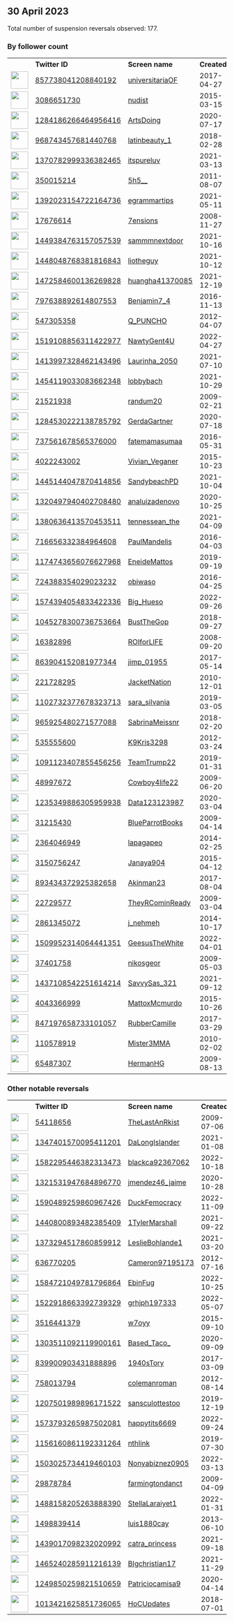 
## 30 April 2023
Total number of suspension reversals observed: 177.

### By follower count
<table><tr><th></th><th align="left">Twitter ID</th><th align="left">Screen name</th>
<th align="left">Created</th><th align="left">Status</th><th align="left">Suspended</th><th align="left">Followers</th>
<tr><td><a href="https://pbs.twimg.com/profile_images/1649462900594016266/i0h9yYQT_normal.jpg"><img src="https://pbs.twimg.com/profile_images/1649462900594016266/i0h9yYQT_normal.jpg" width="40px" height="40px" align="center"/></a></td><td><a href="https://twitter.com/intent/user?user_id=857738041208840192">857738041208840192</a></td><td><a href="https://twitter.com/universitariaOF">universitariaOF</a></td><td>2017-04-27</td><td align="center"></td><td></td><td>949167</td></tr>
<tr><td><a href="https://pbs.twimg.com/profile_images/1655640089500737540/17twUg1l_normal.jpg"><img src="https://pbs.twimg.com/profile_images/1655640089500737540/17twUg1l_normal.jpg" width="40px" height="40px" align="center"/></a></td><td><a href="https://twitter.com/intent/user?user_id=3086651730">3086651730</a></td><td><a href="https://twitter.com/nudist">nudist</a></td><td>2015-03-15</td><td align="center"></td><td></td><td>571998</td></tr>
<tr><td><a href="https://pbs.twimg.com/profile_images/1284432309534392320/FMBh1Y78_normal.jpg"><img src="https://pbs.twimg.com/profile_images/1284432309534392320/FMBh1Y78_normal.jpg" width="40px" height="40px" align="center"/></a></td><td><a href="https://twitter.com/intent/user?user_id=1284186266464956416">1284186266464956416</a></td><td><a href="https://twitter.com/ArtsDoing">ArtsDoing</a></td><td>2020-07-17</td><td align="center"></td><td></td><td>236969</td></tr>
<tr><td><a href="https://pbs.twimg.com/profile_images/1650531111808770052/amy_MGFR_normal.jpg"><img src="https://pbs.twimg.com/profile_images/1650531111808770052/amy_MGFR_normal.jpg" width="40px" height="40px" align="center"/></a></td><td><a href="https://twitter.com/intent/user?user_id=968743457681440768">968743457681440768</a></td><td><a href="https://twitter.com/latinbeauty_1">latinbeauty_1</a></td><td>2018-02-28</td><td align="center"></td><td>2022-11-02</td><td>220945</td></tr>
<tr><td><a href="https://pbs.twimg.com/profile_images/1430925838418161667/2ZZV7HtN_normal.jpg"><img src="https://pbs.twimg.com/profile_images/1430925838418161667/2ZZV7HtN_normal.jpg" width="40px" height="40px" align="center"/></a></td><td><a href="https://twitter.com/intent/user?user_id=1370782999336382465">1370782999336382465</a></td><td><a href="https://twitter.com/itspureluv">itspureluv</a></td><td>2021-03-13</td><td align="center"></td><td>2022-11-08</td><td>195799</td></tr>
<tr><td><a href="https://pbs.twimg.com/profile_images/1667663155676295169/t7udqMVh_normal.jpg"><img src="https://pbs.twimg.com/profile_images/1667663155676295169/t7udqMVh_normal.jpg" width="40px" height="40px" align="center"/></a></td><td><a href="https://twitter.com/intent/user?user_id=350015214">350015214</a></td><td><a href="https://twitter.com/5h5__">5h5__</a></td><td>2011-08-07</td><td align="center"></td><td>2023-04-16</td><td>195709</td></tr>
<tr><td><a href="https://pbs.twimg.com/profile_images/1651068307389423617/CJ7iXMTn_normal.jpg"><img src="https://pbs.twimg.com/profile_images/1651068307389423617/CJ7iXMTn_normal.jpg" width="40px" height="40px" align="center"/></a></td><td><a href="https://twitter.com/intent/user?user_id=1392023154722164736">1392023154722164736</a></td><td><a href="https://twitter.com/egrammartips">egrammartips</a></td><td>2021-05-11</td><td align="center"></td><td></td><td>117754</td></tr>
<tr><td><a href="https://pbs.twimg.com/profile_images/1640087080452648960/jdj3MsSX_normal.jpg"><img src="https://pbs.twimg.com/profile_images/1640087080452648960/jdj3MsSX_normal.jpg" width="40px" height="40px" align="center"/></a></td><td><a href="https://twitter.com/intent/user?user_id=17676614">17676614</a></td><td><a href="https://twitter.com/7ensions">7ensions</a></td><td>2008-11-27</td><td align="center"></td><td></td><td>115526</td></tr>
<tr><td><a href="https://pbs.twimg.com/profile_images/1615822128279953408/S79hRmkq_normal.jpg"><img src="https://pbs.twimg.com/profile_images/1615822128279953408/S79hRmkq_normal.jpg" width="40px" height="40px" align="center"/></a></td><td><a href="https://twitter.com/intent/user?user_id=1449384763157057539">1449384763157057539</a></td><td><a href="https://twitter.com/sammmnextdoor">sammmnextdoor</a></td><td>2021-10-16</td><td align="center"></td><td>2022-12-01</td><td>53884</td></tr>
<tr><td><a href="https://pbs.twimg.com/profile_images/1484259991393554432/Q5a5ujjI_normal.jpg"><img src="https://pbs.twimg.com/profile_images/1484259991393554432/Q5a5ujjI_normal.jpg" width="40px" height="40px" align="center"/></a></td><td><a href="https://twitter.com/intent/user?user_id=1448048768381816843">1448048768381816843</a></td><td><a href="https://twitter.com/liotheguy">liotheguy</a></td><td>2021-10-12</td><td align="center"></td><td></td><td>34570</td></tr>
<tr><td><a href="https://pbs.twimg.com/profile_images/1483098069772435463/BHmw4brD_normal.jpg"><img src="https://pbs.twimg.com/profile_images/1483098069772435463/BHmw4brD_normal.jpg" width="40px" height="40px" align="center"/></a></td><td><a href="https://twitter.com/intent/user?user_id=1472584600136269828">1472584600136269828</a></td><td><a href="https://twitter.com/huangha41370085">huangha41370085</a></td><td>2021-12-19</td><td align="center"></td><td>2023-01-18</td><td>24812</td></tr>
<tr><td><a href="https://pbs.twimg.com/profile_images/1655615048679825408/aTwCyaXQ_normal.jpg"><img src="https://pbs.twimg.com/profile_images/1655615048679825408/aTwCyaXQ_normal.jpg" width="40px" height="40px" align="center"/></a></td><td><a href="https://twitter.com/intent/user?user_id=797638892614807553">797638892614807553</a></td><td><a href="https://twitter.com/Benjamin7_4">Benjamin7_4</a></td><td>2016-11-13</td><td align="center">🚫</td><td>2023-04-11</td><td>20033</td></tr>
<tr><td><a href="https://pbs.twimg.com/profile_images/1625200057942433794/tUbwVsKl_normal.jpg"><img src="https://pbs.twimg.com/profile_images/1625200057942433794/tUbwVsKl_normal.jpg" width="40px" height="40px" align="center"/></a></td><td><a href="https://twitter.com/intent/user?user_id=547305358">547305358</a></td><td><a href="https://twitter.com/Q_PUNCHO">Q_PUNCHO</a></td><td>2012-04-07</td><td align="center"></td><td></td><td>19394</td></tr>
<tr><td><a href="https://pbs.twimg.com/profile_images/1527823006663319552/XfkbwjCc_normal.jpg"><img src="https://pbs.twimg.com/profile_images/1527823006663319552/XfkbwjCc_normal.jpg" width="40px" height="40px" align="center"/></a></td><td><a href="https://twitter.com/intent/user?user_id=1519108856311422977">1519108856311422977</a></td><td><a href="https://twitter.com/NawtyGent4U">NawtyGent4U</a></td><td>2022-04-27</td><td align="center"></td><td>2022-11-04</td><td>18827</td></tr>
<tr><td><a href="https://pbs.twimg.com/profile_images/1414009146739990535/i90dPmQY_normal.jpg"><img src="https://pbs.twimg.com/profile_images/1414009146739990535/i90dPmQY_normal.jpg" width="40px" height="40px" align="center"/></a></td><td><a href="https://twitter.com/intent/user?user_id=1413997328462143496">1413997328462143496</a></td><td><a href="https://twitter.com/Laurinha_2050">Laurinha_2050</a></td><td>2021-07-10</td><td align="center"></td><td>2022-06-09</td><td>12644</td></tr>
<tr><td><a href="https://pbs.twimg.com/profile_images/1654557718688985090/R7ot5Fn2_normal.jpg"><img src="https://pbs.twimg.com/profile_images/1654557718688985090/R7ot5Fn2_normal.jpg" width="40px" height="40px" align="center"/></a></td><td><a href="https://twitter.com/intent/user?user_id=1454119033083662348">1454119033083662348</a></td><td><a href="https://twitter.com/lobbybach">lobbybach</a></td><td>2021-10-29</td><td align="center"></td><td>2023-04-17</td><td>11614</td></tr>
<tr><td><a href="https://pbs.twimg.com/profile_images/891800057367932928/GhATk7ab_normal.jpg"><img src="https://pbs.twimg.com/profile_images/891800057367932928/GhATk7ab_normal.jpg" width="40px" height="40px" align="center"/></a></td><td><a href="https://twitter.com/intent/user?user_id=21521938">21521938</a></td><td><a href="https://twitter.com/randum20">randum20</a></td><td>2009-02-21</td><td align="center"></td><td></td><td>9971</td></tr>
<tr><td><a href="https://pbs.twimg.com/profile_images/1530679916563341313/PSlSBijq_normal.jpg"><img src="https://pbs.twimg.com/profile_images/1530679916563341313/PSlSBijq_normal.jpg" width="40px" height="40px" align="center"/></a></td><td><a href="https://twitter.com/intent/user?user_id=1284530222138785792">1284530222138785792</a></td><td><a href="https://twitter.com/GerdaGartner">GerdaGartner</a></td><td>2020-07-18</td><td align="center"></td><td>2022-09-17</td><td>8387</td></tr>
<tr><td><a href="https://pbs.twimg.com/profile_images/1667293407167893504/l5fTKvoH_normal.jpg"><img src="https://pbs.twimg.com/profile_images/1667293407167893504/l5fTKvoH_normal.jpg" width="40px" height="40px" align="center"/></a></td><td><a href="https://twitter.com/intent/user?user_id=737561678565376000">737561678565376000</a></td><td><a href="https://twitter.com/fatemamasumaa">fatemamasumaa</a></td><td>2016-05-31</td><td align="center"></td><td>2023-03-18</td><td>6713</td></tr>
<tr><td><a href="https://pbs.twimg.com/profile_images/1094314388469792769/Jv9RLCTo_normal.jpg"><img src="https://pbs.twimg.com/profile_images/1094314388469792769/Jv9RLCTo_normal.jpg" width="40px" height="40px" align="center"/></a></td><td><a href="https://twitter.com/intent/user?user_id=4022243002">4022243002</a></td><td><a href="https://twitter.com/Vivian_Veganer">Vivian_Veganer</a></td><td>2015-10-23</td><td align="center"></td><td></td><td>6182</td></tr>
<tr><td><a href="https://pbs.twimg.com/profile_images/1665306594790309888/BLB_Gugj_normal.jpg"><img src="https://pbs.twimg.com/profile_images/1665306594790309888/BLB_Gugj_normal.jpg" width="40px" height="40px" align="center"/></a></td><td><a href="https://twitter.com/intent/user?user_id=1445144047870414856">1445144047870414856</a></td><td><a href="https://twitter.com/SandybeachPD">SandybeachPD</a></td><td>2021-10-04</td><td align="center"></td><td>2022-08-09</td><td>5411</td></tr>
<tr><td><a href="https://pbs.twimg.com/profile_images/1559734406058688512/0mn0w6Mw_normal.png"><img src="https://pbs.twimg.com/profile_images/1559734406058688512/0mn0w6Mw_normal.png" width="40px" height="40px" align="center"/></a></td><td><a href="https://twitter.com/intent/user?user_id=1320497940402708480">1320497940402708480</a></td><td><a href="https://twitter.com/analuizadenovo">analuizadenovo</a></td><td>2020-10-25</td><td align="center"></td><td>2022-10-15</td><td>5293</td></tr>
<tr><td><a href="https://pbs.twimg.com/profile_images/1428446257819836416/_8J53OGl_normal.jpg"><img src="https://pbs.twimg.com/profile_images/1428446257819836416/_8J53OGl_normal.jpg" width="40px" height="40px" align="center"/></a></td><td><a href="https://twitter.com/intent/user?user_id=1380636413570453511">1380636413570453511</a></td><td><a href="https://twitter.com/tennessean_the">tennessean_the</a></td><td>2021-04-09</td><td align="center">👋</td><td></td><td>5098</td></tr>
<tr><td><a href="https://pbs.twimg.com/profile_images/1038865535063093250/CkVTUFTs_normal.jpg"><img src="https://pbs.twimg.com/profile_images/1038865535063093250/CkVTUFTs_normal.jpg" width="40px" height="40px" align="center"/></a></td><td><a href="https://twitter.com/intent/user?user_id=716656332384964608">716656332384964608</a></td><td><a href="https://twitter.com/PaulMandelis">PaulMandelis</a></td><td>2016-04-03</td><td align="center"></td><td></td><td>4724</td></tr>
<tr><td><a href="https://pbs.twimg.com/profile_images/1576715977160531974/XPLYhgGn_normal.jpg"><img src="https://pbs.twimg.com/profile_images/1576715977160531974/XPLYhgGn_normal.jpg" width="40px" height="40px" align="center"/></a></td><td><a href="https://twitter.com/intent/user?user_id=1174743656076627968">1174743656076627968</a></td><td><a href="https://twitter.com/EneideMattos">EneideMattos</a></td><td>2019-09-19</td><td align="center"></td><td>2022-10-26</td><td>4640</td></tr>
<tr><td><a href="https://pbs.twimg.com/profile_images/1650607933539905536/ulpXmN3n_normal.jpg"><img src="https://pbs.twimg.com/profile_images/1650607933539905536/ulpXmN3n_normal.jpg" width="40px" height="40px" align="center"/></a></td><td><a href="https://twitter.com/intent/user?user_id=724388354029023232">724388354029023232</a></td><td><a href="https://twitter.com/obiwaso">obiwaso</a></td><td>2016-04-25</td><td align="center"></td><td></td><td>4410</td></tr>
<tr><td><a href="https://pbs.twimg.com/profile_images/1664210444188528645/yqMZ9MBW_normal.jpg"><img src="https://pbs.twimg.com/profile_images/1664210444188528645/yqMZ9MBW_normal.jpg" width="40px" height="40px" align="center"/></a></td><td><a href="https://twitter.com/intent/user?user_id=1574394054833422336">1574394054833422336</a></td><td><a href="https://twitter.com/Big_Hueso">Big_Hueso</a></td><td>2022-09-26</td><td align="center"></td><td>2023-04-26</td><td>3358</td></tr>
<tr><td><a href="https://pbs.twimg.com/profile_images/1115647447030804480/3yPKDKIp_normal.jpg"><img src="https://pbs.twimg.com/profile_images/1115647447030804480/3yPKDKIp_normal.jpg" width="40px" height="40px" align="center"/></a></td><td><a href="https://twitter.com/intent/user?user_id=1045278300736753664">1045278300736753664</a></td><td><a href="https://twitter.com/BustTheGop">BustTheGop</a></td><td>2018-09-27</td><td align="center"></td><td></td><td>3158</td></tr>
<tr><td><a href="https://pbs.twimg.com/profile_images/1593258835984064515/Ma8wFgYi_normal.jpg"><img src="https://pbs.twimg.com/profile_images/1593258835984064515/Ma8wFgYi_normal.jpg" width="40px" height="40px" align="center"/></a></td><td><a href="https://twitter.com/intent/user?user_id=16382896">16382896</a></td><td><a href="https://twitter.com/ROIforLIFE">ROIforLIFE</a></td><td>2008-09-20</td><td align="center"></td><td>2023-03-20</td><td>3157</td></tr>
<tr><td><a href="https://pbs.twimg.com/profile_images/1541355934945091585/Fbn4elKL_normal.jpg"><img src="https://pbs.twimg.com/profile_images/1541355934945091585/Fbn4elKL_normal.jpg" width="40px" height="40px" align="center"/></a></td><td><a href="https://twitter.com/intent/user?user_id=863904152081977344">863904152081977344</a></td><td><a href="https://twitter.com/jimp_01955">jimp_01955</a></td><td>2017-05-14</td><td align="center"></td><td>2022-07-24</td><td>3103</td></tr>
<tr><td><a href="https://pbs.twimg.com/profile_images/1670382181049311234/gYBypDol_normal.jpg"><img src="https://pbs.twimg.com/profile_images/1670382181049311234/gYBypDol_normal.jpg" width="40px" height="40px" align="center"/></a></td><td><a href="https://twitter.com/intent/user?user_id=221728295">221728295</a></td><td><a href="https://twitter.com/JacketNation">JacketNation</a></td><td>2010-12-01</td><td align="center"></td><td></td><td>2829</td></tr>
<tr><td><a href="https://pbs.twimg.com/profile_images/1577772605565812736/3ThmwOzD_normal.jpg"><img src="https://pbs.twimg.com/profile_images/1577772605565812736/3ThmwOzD_normal.jpg" width="40px" height="40px" align="center"/></a></td><td><a href="https://twitter.com/intent/user?user_id=1102732377678323713">1102732377678323713</a></td><td><a href="https://twitter.com/sara_silvania">sara_silvania</a></td><td>2019-03-05</td><td align="center"></td><td>2022-10-21</td><td>2482</td></tr>
<tr><td><a href="https://pbs.twimg.com/profile_images/1484245523229990917/BwXPaCcZ_normal.jpg"><img src="https://pbs.twimg.com/profile_images/1484245523229990917/BwXPaCcZ_normal.jpg" width="40px" height="40px" align="center"/></a></td><td><a href="https://twitter.com/intent/user?user_id=965925480271577088">965925480271577088</a></td><td><a href="https://twitter.com/SabrinaMeissnr">SabrinaMeissnr</a></td><td>2018-02-20</td><td align="center"></td><td>2023-02-17</td><td>2468</td></tr>
<tr><td><a href="https://pbs.twimg.com/profile_images/1947135681/Keno_s_eyes_normal.jpg"><img src="https://pbs.twimg.com/profile_images/1947135681/Keno_s_eyes_normal.jpg" width="40px" height="40px" align="center"/></a></td><td><a href="https://twitter.com/intent/user?user_id=535555600">535555600</a></td><td><a href="https://twitter.com/K9Kris3298">K9Kris3298</a></td><td>2012-03-24</td><td align="center"></td><td></td><td>2233</td></tr>
<tr><td><a href="https://pbs.twimg.com/profile_images/1654511160450744322/YyWrv7-I_normal.jpg"><img src="https://pbs.twimg.com/profile_images/1654511160450744322/YyWrv7-I_normal.jpg" width="40px" height="40px" align="center"/></a></td><td><a href="https://twitter.com/intent/user?user_id=1091123407855456256">1091123407855456256</a></td><td><a href="https://twitter.com/TeamTrump22">TeamTrump22</a></td><td>2019-01-31</td><td align="center"></td><td></td><td>2026</td></tr>
<tr><td><a href="https://pbs.twimg.com/profile_images/1650975768225398784/ceFsk7ya_normal.jpg"><img src="https://pbs.twimg.com/profile_images/1650975768225398784/ceFsk7ya_normal.jpg" width="40px" height="40px" align="center"/></a></td><td><a href="https://twitter.com/intent/user?user_id=48997672">48997672</a></td><td><a href="https://twitter.com/Cowboy4life22">Cowboy4life22</a></td><td>2009-06-20</td><td align="center"></td><td></td><td>2003</td></tr>
<tr><td><a href="https://pbs.twimg.com/profile_images/1653238370766659584/ez6Ycbki_normal.jpg"><img src="https://pbs.twimg.com/profile_images/1653238370766659584/ez6Ycbki_normal.jpg" width="40px" height="40px" align="center"/></a></td><td><a href="https://twitter.com/intent/user?user_id=1235349886305959938">1235349886305959938</a></td><td><a href="https://twitter.com/Data123123987">Data123123987</a></td><td>2020-03-04</td><td align="center">🔒</td><td></td><td>1961</td></tr>
<tr><td><a href="https://pbs.twimg.com/profile_images/1650659265366093826/9BppkyVX_normal.jpg"><img src="https://pbs.twimg.com/profile_images/1650659265366093826/9BppkyVX_normal.jpg" width="40px" height="40px" align="center"/></a></td><td><a href="https://twitter.com/intent/user?user_id=31215430">31215430</a></td><td><a href="https://twitter.com/BlueParrotBooks">BlueParrotBooks</a></td><td>2009-04-14</td><td align="center"></td><td>2022-07-30</td><td>1933</td></tr>
<tr><td><a href="https://pbs.twimg.com/profile_images/1127574016712216578/96KlhoUp_normal.jpg"><img src="https://pbs.twimg.com/profile_images/1127574016712216578/96KlhoUp_normal.jpg" width="40px" height="40px" align="center"/></a></td><td><a href="https://twitter.com/intent/user?user_id=2364046949">2364046949</a></td><td><a href="https://twitter.com/lapagapeo">lapagapeo</a></td><td>2014-02-25</td><td align="center"></td><td></td><td>1889</td></tr>
<tr><td><a href="https://pbs.twimg.com/profile_images/1058162382294450178/rJWI7YRv_normal.jpg"><img src="https://pbs.twimg.com/profile_images/1058162382294450178/rJWI7YRv_normal.jpg" width="40px" height="40px" align="center"/></a></td><td><a href="https://twitter.com/intent/user?user_id=3150756247">3150756247</a></td><td><a href="https://twitter.com/Janaya904">Janaya904</a></td><td>2015-04-12</td><td align="center"></td><td></td><td>1811</td></tr>
<tr><td><a href="https://pbs.twimg.com/profile_images/1605506391275438080/3Ar2Spz-_normal.jpg"><img src="https://pbs.twimg.com/profile_images/1605506391275438080/3Ar2Spz-_normal.jpg" width="40px" height="40px" align="center"/></a></td><td><a href="https://twitter.com/intent/user?user_id=893434372925382658">893434372925382658</a></td><td><a href="https://twitter.com/Akinman23">Akinman23</a></td><td>2017-08-04</td><td align="center"></td><td>2023-03-28</td><td>1744</td></tr>
<tr><td><a href="https://pbs.twimg.com/profile_images/1279964572514947072/mmweCXvR_normal.jpg"><img src="https://pbs.twimg.com/profile_images/1279964572514947072/mmweCXvR_normal.jpg" width="40px" height="40px" align="center"/></a></td><td><a href="https://twitter.com/intent/user?user_id=22729577">22729577</a></td><td><a href="https://twitter.com/TheyRCominReady">TheyRCominReady</a></td><td>2009-03-04</td><td align="center"></td><td></td><td>1732</td></tr>
<tr><td><a href="https://pbs.twimg.com/profile_images/1222408709168672768/VKh2hwk2_normal.jpg"><img src="https://pbs.twimg.com/profile_images/1222408709168672768/VKh2hwk2_normal.jpg" width="40px" height="40px" align="center"/></a></td><td><a href="https://twitter.com/intent/user?user_id=2861345072">2861345072</a></td><td><a href="https://twitter.com/j_nehmeh">j_nehmeh</a></td><td>2014-10-17</td><td align="center"></td><td>2022-10-25</td><td>1541</td></tr>
<tr><td><a href="https://pbs.twimg.com/profile_images/1552265774282297344/TrIkgx0j_normal.jpg"><img src="https://pbs.twimg.com/profile_images/1552265774282297344/TrIkgx0j_normal.jpg" width="40px" height="40px" align="center"/></a></td><td><a href="https://twitter.com/intent/user?user_id=1509952314064441351">1509952314064441351</a></td><td><a href="https://twitter.com/GeesusTheWhite">GeesusTheWhite</a></td><td>2022-04-01</td><td align="center"></td><td>2022-09-19</td><td>1523</td></tr>
<tr><td><a href="https://pbs.twimg.com/profile_images/691346675546349568/zN9pJNvq_normal.jpg"><img src="https://pbs.twimg.com/profile_images/691346675546349568/zN9pJNvq_normal.jpg" width="40px" height="40px" align="center"/></a></td><td><a href="https://twitter.com/intent/user?user_id=37401758">37401758</a></td><td><a href="https://twitter.com/nikosgeor">nikosgeor</a></td><td>2009-05-03</td><td align="center"></td><td>2023-01-13</td><td>1513</td></tr>
<tr><td><a href="https://pbs.twimg.com/profile_images/1461273377696591874/NoDJIgWs_normal.jpg"><img src="https://pbs.twimg.com/profile_images/1461273377696591874/NoDJIgWs_normal.jpg" width="40px" height="40px" align="center"/></a></td><td><a href="https://twitter.com/intent/user?user_id=1437108542251614214">1437108542251614214</a></td><td><a href="https://twitter.com/SavvySas_321">SavvySas_321</a></td><td>2021-09-12</td><td align="center"></td><td>2022-10-29</td><td>1451</td></tr>
<tr><td><a href="https://pbs.twimg.com/profile_images/1612185953514274816/J_XNuxYJ_normal.jpg"><img src="https://pbs.twimg.com/profile_images/1612185953514274816/J_XNuxYJ_normal.jpg" width="40px" height="40px" align="center"/></a></td><td><a href="https://twitter.com/intent/user?user_id=4043366999">4043366999</a></td><td><a href="https://twitter.com/MattoxMcmurdo">MattoxMcmurdo</a></td><td>2015-10-26</td><td align="center"></td><td>2023-04-27</td><td>1295</td></tr>
<tr><td><a href="https://pbs.twimg.com/profile_images/1643593860029857793/sIYqqKnM_normal.jpg"><img src="https://pbs.twimg.com/profile_images/1643593860029857793/sIYqqKnM_normal.jpg" width="40px" height="40px" align="center"/></a></td><td><a href="https://twitter.com/intent/user?user_id=847197658733101057">847197658733101057</a></td><td><a href="https://twitter.com/RubberCamille">RubberCamille</a></td><td>2017-03-29</td><td align="center"></td><td>2022-10-02</td><td>1287</td></tr>
<tr><td><a href="https://pbs.twimg.com/profile_images/1178890169975361537/JpDtjJ9H_normal.jpg"><img src="https://pbs.twimg.com/profile_images/1178890169975361537/JpDtjJ9H_normal.jpg" width="40px" height="40px" align="center"/></a></td><td><a href="https://twitter.com/intent/user?user_id=110578919">110578919</a></td><td><a href="https://twitter.com/Mister3MMA">Mister3MMA</a></td><td>2010-02-02</td><td align="center"></td><td></td><td>1278</td></tr>
<tr><td><a href="https://pbs.twimg.com/profile_images/1471396371043397635/FKvzhIv8_normal.jpg"><img src="https://pbs.twimg.com/profile_images/1471396371043397635/FKvzhIv8_normal.jpg" width="40px" height="40px" align="center"/></a></td><td><a href="https://twitter.com/intent/user?user_id=65487307">65487307</a></td><td><a href="https://twitter.com/HermanHG">HermanHG</a></td><td>2009-08-13</td><td align="center"></td><td>2022-07-17</td><td>1219</td></tr>
</table>

### Other notable reversals
<table><tr><th></th><th align="left">Twitter ID</th><th align="left">Screen name</th>
<th align="left">Created</th><th align="left">Status</th><th align="left">Suspended</th><th align="left">Followers</th>
<tr><td><a href="https://pbs.twimg.com/profile_images/1669918659874279425/O1NVg0Sy_normal.jpg"><img src="https://pbs.twimg.com/profile_images/1669918659874279425/O1NVg0Sy_normal.jpg" width="40px" height="40px" align="center"/></a></td><td><a href="https://twitter.com/intent/user?user_id=54118656">54118656</a></td><td><a href="https://twitter.com/TheLastAnRkist">TheLastAnRkist</a></td><td>2009-07-06</td><td align="center"></td><td>2022-12-29</td><td>1125</td></tr>
<tr><td><a href="https://pbs.twimg.com/profile_images/1531964147126116352/DdQMR6j8_normal.jpg"><img src="https://pbs.twimg.com/profile_images/1531964147126116352/DdQMR6j8_normal.jpg" width="40px" height="40px" align="center"/></a></td><td><a href="https://twitter.com/intent/user?user_id=1347401570095411201">1347401570095411201</a></td><td><a href="https://twitter.com/DaLongIslander">DaLongIslander</a></td><td>2021-01-08</td><td align="center"></td><td>2022-11-30</td><td>25</td></tr>
<tr><td><a href="https://pbs.twimg.com/profile_images/1589639035932254211/OvAd2CfO_normal.jpg"><img src="https://pbs.twimg.com/profile_images/1589639035932254211/OvAd2CfO_normal.jpg" width="40px" height="40px" align="center"/></a></td><td><a href="https://twitter.com/intent/user?user_id=1582295446382313473">1582295446382313473</a></td><td><a href="https://twitter.com/blackca92367062">blackca92367062</a></td><td>2022-10-18</td><td align="center"></td><td>2023-01-22</td><td>119</td></tr>
<tr><td><a href="https://pbs.twimg.com/profile_images/1321536887505473536/RQ8F2Pj5_normal.jpg"><img src="https://pbs.twimg.com/profile_images/1321536887505473536/RQ8F2Pj5_normal.jpg" width="40px" height="40px" align="center"/></a></td><td><a href="https://twitter.com/intent/user?user_id=1321531947684896770">1321531947684896770</a></td><td><a href="https://twitter.com/jmendez46_jaime">jmendez46_jaime</a></td><td>2020-10-28</td><td align="center"></td><td>2022-11-15</td><td>219</td></tr>
<tr><td><a href="https://pbs.twimg.com/profile_images/1590489583187378177/_Un_UEEX_normal.jpg"><img src="https://pbs.twimg.com/profile_images/1590489583187378177/_Un_UEEX_normal.jpg" width="40px" height="40px" align="center"/></a></td><td><a href="https://twitter.com/intent/user?user_id=1590489259860967426">1590489259860967426</a></td><td><a href="https://twitter.com/DuckFemocracy">DuckFemocracy</a></td><td>2022-11-09</td><td align="center"></td><td>2022-12-29</td><td>20</td></tr>
<tr><td><a href="https://abs.twimg.com/sticky/default_profile_images/default_profile_normal.png"><img src="https://abs.twimg.com/sticky/default_profile_images/default_profile_normal.png" width="40px" height="40px" align="center"/></a></td><td><a href="https://twitter.com/intent/user?user_id=1440800893482385409">1440800893482385409</a></td><td><a href="https://twitter.com/1TylerMarshall">1TylerMarshall</a></td><td>2021-09-22</td><td align="center"></td><td>2022-11-30</td><td>4</td></tr>
<tr><td><a href="https://pbs.twimg.com/profile_images/1575831307980083202/Z4iCqLUW_normal.jpg"><img src="https://pbs.twimg.com/profile_images/1575831307980083202/Z4iCqLUW_normal.jpg" width="40px" height="40px" align="center"/></a></td><td><a href="https://twitter.com/intent/user?user_id=1373294517860859912">1373294517860859912</a></td><td><a href="https://twitter.com/LeslieBohlande1">LeslieBohlande1</a></td><td>2021-03-20</td><td align="center"></td><td>2022-12-11</td><td>108</td></tr>
<tr><td><a href="https://pbs.twimg.com/profile_images/1595454166276661248/q9qkdyN-_normal.jpg"><img src="https://pbs.twimg.com/profile_images/1595454166276661248/q9qkdyN-_normal.jpg" width="40px" height="40px" align="center"/></a></td><td><a href="https://twitter.com/intent/user?user_id=636770205">636770205</a></td><td><a href="https://twitter.com/Cameron97195173">Cameron97195173</a></td><td>2012-07-16</td><td align="center"></td><td>2023-01-04</td><td>71</td></tr>
<tr><td><a href="https://pbs.twimg.com/profile_images/1584721192321134592/rCpY8khd_normal.jpg"><img src="https://pbs.twimg.com/profile_images/1584721192321134592/rCpY8khd_normal.jpg" width="40px" height="40px" align="center"/></a></td><td><a href="https://twitter.com/intent/user?user_id=1584721049781796864">1584721049781796864</a></td><td><a href="https://twitter.com/EbinFug">EbinFug</a></td><td>2022-10-25</td><td align="center"></td><td>2022-12-13</td><td>11</td></tr>
<tr><td><a href="https://pbs.twimg.com/profile_images/1522919197080236032/e1hST11w_normal.jpg"><img src="https://pbs.twimg.com/profile_images/1522919197080236032/e1hST11w_normal.jpg" width="40px" height="40px" align="center"/></a></td><td><a href="https://twitter.com/intent/user?user_id=1522918663392739329">1522918663392739329</a></td><td><a href="https://twitter.com/grhjph197333">grhjph197333</a></td><td>2022-05-07</td><td align="center"></td><td>2022-12-08</td><td>132</td></tr>
<tr><td><a href="https://pbs.twimg.com/profile_images/1583183323614089241/UIkRvjiL_normal.jpg"><img src="https://pbs.twimg.com/profile_images/1583183323614089241/UIkRvjiL_normal.jpg" width="40px" height="40px" align="center"/></a></td><td><a href="https://twitter.com/intent/user?user_id=3516441379">3516441379</a></td><td><a href="https://twitter.com/w7oyy">w7oyy</a></td><td>2015-09-10</td><td align="center"></td><td>2022-12-30</td><td>63</td></tr>
<tr><td><a href="https://pbs.twimg.com/profile_images/1382109640662614016/DmA-zx3e_normal.jpg"><img src="https://pbs.twimg.com/profile_images/1382109640662614016/DmA-zx3e_normal.jpg" width="40px" height="40px" align="center"/></a></td><td><a href="https://twitter.com/intent/user?user_id=1303511092119900161">1303511092119900161</a></td><td><a href="https://twitter.com/Based_Taco_">Based_Taco_</a></td><td>2020-09-09</td><td align="center"></td><td>2022-05-16</td><td>414</td></tr>
<tr><td><a href="https://pbs.twimg.com/profile_images/1668044793803571200/72LzXTD1_normal.jpg"><img src="https://pbs.twimg.com/profile_images/1668044793803571200/72LzXTD1_normal.jpg" width="40px" height="40px" align="center"/></a></td><td><a href="https://twitter.com/intent/user?user_id=839900903431888896">839900903431888896</a></td><td><a href="https://twitter.com/1940sTory">1940sTory</a></td><td>2017-03-09</td><td align="center"></td><td>2022-06-27</td><td>791</td></tr>
<tr><td><a href="https://pbs.twimg.com/profile_images/1443635717813506054/G-aG2MS-_normal.jpg"><img src="https://pbs.twimg.com/profile_images/1443635717813506054/G-aG2MS-_normal.jpg" width="40px" height="40px" align="center"/></a></td><td><a href="https://twitter.com/intent/user?user_id=758013794">758013794</a></td><td><a href="https://twitter.com/colemanroman">colemanroman</a></td><td>2012-08-14</td><td align="center"></td><td>2022-10-19</td><td>188</td></tr>
<tr><td><a href="https://pbs.twimg.com/profile_images/1207509911246118912/y9UjxZiq_normal.jpg"><img src="https://pbs.twimg.com/profile_images/1207509911246118912/y9UjxZiq_normal.jpg" width="40px" height="40px" align="center"/></a></td><td><a href="https://twitter.com/intent/user?user_id=1207501989896171522">1207501989896171522</a></td><td><a href="https://twitter.com/sansculottestoo">sansculottestoo</a></td><td>2019-12-19</td><td align="center"></td><td>2023-01-01</td><td>805</td></tr>
<tr><td><a href="https://pbs.twimg.com/profile_images/1649433999746519048/hOcB1KuO_normal.jpg"><img src="https://pbs.twimg.com/profile_images/1649433999746519048/hOcB1KuO_normal.jpg" width="40px" height="40px" align="center"/></a></td><td><a href="https://twitter.com/intent/user?user_id=1573793265987502081">1573793265987502081</a></td><td><a href="https://twitter.com/happytits6669">happytits6669</a></td><td>2022-09-24</td><td align="center"></td><td>2023-03-21</td><td>88</td></tr>
<tr><td><a href="https://pbs.twimg.com/profile_images/1207958483733073920/Of_f79Fm_normal.jpg"><img src="https://pbs.twimg.com/profile_images/1207958483733073920/Of_f79Fm_normal.jpg" width="40px" height="40px" align="center"/></a></td><td><a href="https://twitter.com/intent/user?user_id=1156160861192331264">1156160861192331264</a></td><td><a href="https://twitter.com/nthlink">nthlink</a></td><td>2019-07-30</td><td align="center">🔒</td><td>2023-01-24</td><td>5</td></tr>
<tr><td><a href="https://pbs.twimg.com/profile_images/1503120256981733378/E4QPdxuv_normal.jpg"><img src="https://pbs.twimg.com/profile_images/1503120256981733378/E4QPdxuv_normal.jpg" width="40px" height="40px" align="center"/></a></td><td><a href="https://twitter.com/intent/user?user_id=1503025734419460103">1503025734419460103</a></td><td><a href="https://twitter.com/Nonyabiznez0905">Nonyabiznez0905</a></td><td>2022-03-13</td><td align="center"></td><td>2022-05-06</td><td>20</td></tr>
<tr><td><a href="https://pbs.twimg.com/profile_images/1453161379607814146/y5UnjP1e_normal.jpg"><img src="https://pbs.twimg.com/profile_images/1453161379607814146/y5UnjP1e_normal.jpg" width="40px" height="40px" align="center"/></a></td><td><a href="https://twitter.com/intent/user?user_id=29878784">29878784</a></td><td><a href="https://twitter.com/farmingtondanct">farmingtondanct</a></td><td>2009-04-09</td><td align="center"></td><td>2022-10-12</td><td>106</td></tr>
<tr><td><a href="https://pbs.twimg.com/profile_images/1655278580794810373/tVKByh-6_normal.jpg"><img src="https://pbs.twimg.com/profile_images/1655278580794810373/tVKByh-6_normal.jpg" width="40px" height="40px" align="center"/></a></td><td><a href="https://twitter.com/intent/user?user_id=1488158205263888390">1488158205263888390</a></td><td><a href="https://twitter.com/StellaLaraiyet1">StellaLaraiyet1</a></td><td>2022-01-31</td><td align="center"></td><td>2022-12-22</td><td>39</td></tr>
<tr><td><a href="https://pbs.twimg.com/profile_images/1460255675678924800/nYLWiAPx_normal.jpg"><img src="https://pbs.twimg.com/profile_images/1460255675678924800/nYLWiAPx_normal.jpg" width="40px" height="40px" align="center"/></a></td><td><a href="https://twitter.com/intent/user?user_id=1498839414">1498839414</a></td><td><a href="https://twitter.com/luis1880cay">luis1880cay</a></td><td>2013-06-10</td><td align="center"></td><td>2023-01-08</td><td>477</td></tr>
<tr><td><a href="https://pbs.twimg.com/profile_images/1546259373483126786/4Bcd7cfB_normal.jpg"><img src="https://pbs.twimg.com/profile_images/1546259373483126786/4Bcd7cfB_normal.jpg" width="40px" height="40px" align="center"/></a></td><td><a href="https://twitter.com/intent/user?user_id=1439017098232020992">1439017098232020992</a></td><td><a href="https://twitter.com/catra_princess">catra_princess</a></td><td>2021-09-18</td><td align="center"></td><td>2023-01-07</td><td>561</td></tr>
<tr><td><a href="https://pbs.twimg.com/profile_images/1532063372660850688/5NVG8wCF_normal.jpg"><img src="https://pbs.twimg.com/profile_images/1532063372660850688/5NVG8wCF_normal.jpg" width="40px" height="40px" align="center"/></a></td><td><a href="https://twitter.com/intent/user?user_id=1465240285911216139">1465240285911216139</a></td><td><a href="https://twitter.com/BIgchristian17">BIgchristian17</a></td><td>2021-11-29</td><td align="center"></td><td>2022-11-18</td><td>12</td></tr>
<tr><td><a href="https://pbs.twimg.com/profile_images/1652821715133640705/8Ewn5RRg_normal.jpg"><img src="https://pbs.twimg.com/profile_images/1652821715133640705/8Ewn5RRg_normal.jpg" width="40px" height="40px" align="center"/></a></td><td><a href="https://twitter.com/intent/user?user_id=1249850259821510659">1249850259821510659</a></td><td><a href="https://twitter.com/Patriciocamisa9">Patriciocamisa9</a></td><td>2020-04-14</td><td align="center">🔒👋</td><td>2022-12-18</td><td>184</td></tr>
<tr><td><a href="https://pbs.twimg.com/profile_images/1346868425474404352/3UCQTJW1_normal.jpg"><img src="https://pbs.twimg.com/profile_images/1346868425474404352/3UCQTJW1_normal.jpg" width="40px" height="40px" align="center"/></a></td><td><a href="https://twitter.com/intent/user?user_id=1013421625851736065">1013421625851736065</a></td><td><a href="https://twitter.com/HoCUpdates">HoCUpdates</a></td><td>2018-07-01</td><td align="center"></td><td>2022-12-26</td><td>532</td></tr>
</table>

